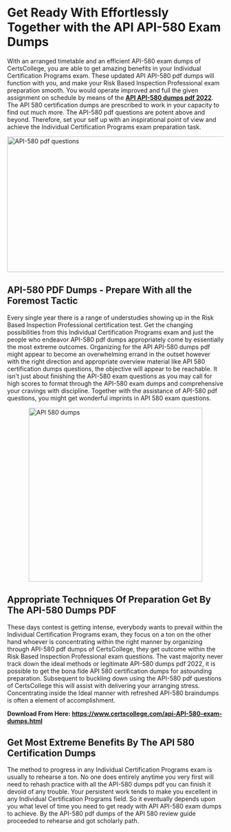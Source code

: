 <h1><strong>Get Ready With Effortlessly Together with the API API-580 Exam Dumps&nbsp;</strong></h1>
<p><span style="font-weight: 400;">With an arranged timetable and an efficient  API-580 exam dumps of CertsCollege, you are able to get amazing benefits in your Individual Certification Programs exam. These updated API API-580 pdf dumps will function with you, and make your Risk Based Inspection Professional exam preparation smooth. You would operate improved and full the given assignment on schedule by means of the <strong><a href="https://www.certscollege.com/api-API-580-exam-dumps.html">API API-580 dumps pdf 2022</a></strong>. The API 580 certification dumps are prescribed to work in your capacity to find out much more. The  API-580 pdf questions are potent above and beyond. Therefore, set your self up with an inspirational point of view and achieve the Individual Certification Programs exam preparation task.&nbsp;</span></p>
<p><span style="font-weight: 400;"><img style="display: block; margin-left: auto; margin-right: auto;" src="https://i.ibb.co/CPDK3ps/Yellow-and-Blue-Initiative-Blog-Banner.png" alt="API-580 pdf questions" width="559" height="315" /></span></p>
<h2><strong>API-580 PDF Dumps - Prepare With all the Foremost Tactic</strong></h2>
<p><span style="font-weight: 400;">Every single year there is a range of understudies showing up in the Risk Based Inspection Professional certification test. Get the changing possibilities from this Individual Certification Programs exam and just the people who endeavor API-580 pdf dumps appropriately come by essentially the most extreme outcomes. Organizing for the API API-580 dumps pdf might appear to become an overwhelming errand in the outset however with the right direction and appropriate overview material like API 580 certification dumps questions, the objective will appear to be reachable. It isn't just about finishing the API-580 exam questions as you may call for high scores to format through the API-580 exam dumps and comprehensive your cravings with discipline. Together with the assistance of API-580 pdf questions, you might get wonderful imprints in API 580 exam questions.</span></p>
<p><span style="font-weight: 400;"><a href="https://tinyurl.com/y7k9kxnh"><img style="display: block; margin-left: auto; margin-right: auto;" src="https://i.ibb.co/9tMrhdY/Teacher-Appreciation-Invitation.png" alt="API 580 dumps " width="404" height="404" /></a></span></p>
<h2><strong>Appropriate Techniques Of Preparation Get By The API-580 Dumps PDF</strong></h2>
<p><span style="font-weight: 400;">These days contest is getting intense, everybody wants to prevail within the Individual Certification Programs exam, they focus on a ton on the other hand whoever is concentrating within the right manner by organizing through API-580 pdf dumps of CertsCollege, they get outcome within the Risk Based Inspection Professional exam questions. The vast majority never track down the ideal methods or legitimate API-580 dumps pdf 2022, it is possible to get the bona fide API 580 certification dumps for astounding preparation. Subsequent to buckling down using the  API-580 pdf questions of CertsCollege this will assist with delivering your arranging stress. Concentrating inside the Ideal manner with refreshed API-580 braindumps is often a element of accomplishment.</span></p>
<p><span style="font-weight: 400;"><strong>Download From Here: <a href="https://www.certscollege.com/api-API-580-exam-dumps.html">https://www.certscollege.com/api-API-580-exam-dumps.html</a></strong></span></p>
<h2><strong>Get Most Extreme Benefits By The API 580 Certification Dumps</strong></h2>
<p><span style="font-weight: 400;">The method to progress in any Individual Certification Programs exam is usually to rehearse a ton. No one does entirely anytime you very first will need to rehash practice with all the API-580 dumps pdf you can finish it devoid of any trouble. Your persistent work tends to make you excellent in any Individual Certification Programs field. So it eventually depends upon you what level of time you need to get ready with API API-580 exam dumps to achieve. By the API-580 pdf dumps of the API 580 review guide proceeded to rehearse and got scholarly path.</span></p>
